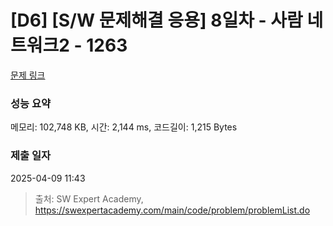 # [D6] [S/W 문제해결 응용] 8일차 - 사람 네트워크2 - 1263 

[문제 링크](https://swexpertacademy.com/main/code/problem/problemDetail.do?contestProbId=AV18P2B6Iu8CFAZN) 

### 성능 요약

메모리: 102,748 KB, 시간: 2,144 ms, 코드길이: 1,215 Bytes

### 제출 일자

2025-04-09 11:43



> 출처: SW Expert Academy, https://swexpertacademy.com/main/code/problem/problemList.do
